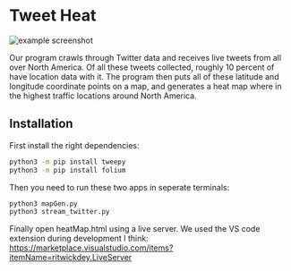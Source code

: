 # Tweet Heat

![example screenshot](example2.png)

Our program crawls through Twitter data and receives live tweets from all over North America. 
Of all these tweets collected, roughly 10 percent of have location data with it. The program then puts all of 
these latitude and longitude coordinate points on a map, and generates a heat map where in the highest traffic 
locations around North America. 

## Installation

First install the right dependencies:
```bash
python3 -m pip install tweepy
python3 -m pip install folium
```

Then you need to run these two apps in seperate terminals:
```bash
python3 mapGen.py
python3 stream_twitter.py
```

Finally open heatMap.html using a live server. We used the VS code extension during development I think:
https://marketplace.visualstudio.com/items?itemName=ritwickdey.LiveServer
